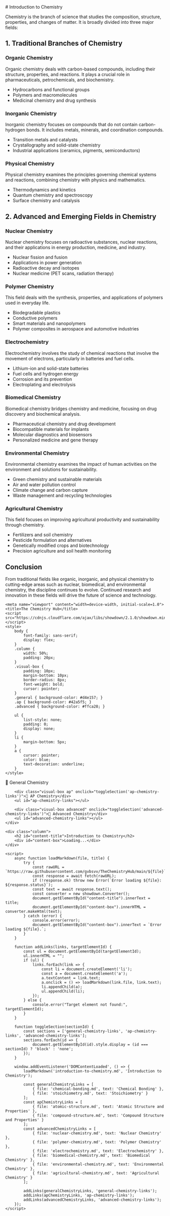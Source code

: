 <!DOCTYPE html>
<html lang="en">
<head>
    <meta charset="UTF-8"># Introduction to Chemistry

Chemistry is the branch of science that studies the composition, structure, properties, and changes of matter. It is broadly divided into three major fields:

## 1. Traditional Branches of Chemistry
### Organic Chemistry
Organic chemistry deals with carbon-based compounds, including their structure, properties, and reactions. It plays a crucial role in pharmaceuticals, petrochemicals, and biochemistry.
- Hydrocarbons and functional groups
- Polymers and macromolecules
- Medicinal chemistry and drug synthesis

### Inorganic Chemistry
Inorganic chemistry focuses on compounds that do not contain carbon-hydrogen bonds. It includes metals, minerals, and coordination compounds.
- Transition metals and catalysts
- Crystallography and solid-state chemistry
- Industrial applications (ceramics, pigments, semiconductors)

### Physical Chemistry
Physical chemistry examines the principles governing chemical systems and reactions, combining chemistry with physics and mathematics.
- Thermodynamics and kinetics
- Quantum chemistry and spectroscopy
- Surface chemistry and catalysis

## 2. Advanced and Emerging Fields in Chemistry
### Nuclear Chemistry
Nuclear chemistry focuses on radioactive substances, nuclear reactions, and their applications in energy production, medicine, and industry.
- Nuclear fission and fusion
- Applications in power generation
- Radioactive decay and isotopes
- Nuclear medicine (PET scans, radiation therapy)

### Polymer Chemistry
This field deals with the synthesis, properties, and applications of polymers used in everyday life.
- Biodegradable plastics
- Conductive polymers
- Smart materials and nanopolymers
- Polymer composites in aerospace and automotive industries

### Electrochemistry
Electrochemistry involves the study of chemical reactions that involve the movement of electrons, particularly in batteries and fuel cells.
- Lithium-ion and solid-state batteries
- Fuel cells and hydrogen energy
- Corrosion and its prevention
- Electroplating and electrolysis

### Biomedical Chemistry
Biomedical chemistry bridges chemistry and medicine, focusing on drug discovery and biochemical analysis.
- Pharmaceutical chemistry and drug development
- Biocompatible materials for implants
- Molecular diagnostics and biosensors
- Personalized medicine and gene therapy

### Environmental Chemistry
Environmental chemistry examines the impact of human activities on the environment and solutions for sustainability.
- Green chemistry and sustainable materials
- Air and water pollution control
- Climate change and carbon capture
- Waste management and recycling technologies

### Agricultural Chemistry
This field focuses on improving agricultural productivity and sustainability through chemistry.
- Fertilizers and soil chemistry
- Pesticide formulation and alternatives
- Genetically modified crops and biotechnology
- Precision agriculture and soil health monitoring

## Conclusion
From traditional fields like organic, inorganic, and physical chemistry to cutting-edge areas such as nuclear, biomedical, and environmental chemistry, the discipline continues to evolve. Continued research and innovation in these fields will drive the future of science and technology.


    <meta name="viewport" content="width=device-width, initial-scale=1.0">
    <title>The Chemistry Hub</title>
    <script src="https://cdnjs.cloudflare.com/ajax/libs/showdown/2.1.0/showdown.min.js"></script>
    <style>
        body {
            font-family: sans-serif;
            display: flex;
        }
        .column {
            width: 50%;
            padding: 20px;
        }
        .visual-box {
            padding: 10px;
            margin-bottom: 10px;
            border-radius: 8px;
            font-weight: bold;
            cursor: pointer;
        }
        .general { background-color: #d4e157; }
        .ap { background-color: #42a5f5; }
        .advanced { background-color: #ffca28; }
        
        ul {
            list-style: none;
            padding: 0;
            display: none;
        }
        li {
            margin-bottom: 5px;
        }
        a {
            cursor: pointer;
            color: blue;
            text-decoration: underline;
        }
    </style>
</head>
<body>
    <div class="column">
        <div class="visual-box general" onclick="toggleSection('general-chemistry-links')">📗 General Chemistry</div>
        <ul id="general-chemistry-links"></ul>

        <div class="visual-box ap" onclick="toggleSection('ap-chemistry-links')">📘 AP Chemistry</div>
        <ul id="ap-chemistry-links"></ul>

        <div class="visual-box advanced" onclick="toggleSection('advanced-chemistry-links')">🔬 Advanced Chemistry</div>
        <ul id="advanced-chemistry-links"></ul>
    </div>

    <div class="column">
        <h2 id="content-title">Introduction to Chemistry</h2>
        <div id="content-box">Loading...</div>
    </div>

    <script>
        async function loadMarkdown(file, title) {
            try {
                const rawURL = `https://raw.githubusercontent.com/gvbsvv/TheChemistryHub/main/${file}`;
                const response = await fetch(rawURL);
                if (!response.ok) throw new Error(`Error loading ${file}: ${response.status}`);
                const text = await response.text();
                const converter = new showdown.Converter();
                document.getElementById("content-title").innerText = title;
                document.getElementById("content-box").innerHTML = converter.makeHtml(text);
            } catch (error) {
                console.error(error);
                document.getElementById("content-box").innerText = `Error loading ${file}.`;
            }
        }

        function addLinks(links, targetElementId) {
            const ul = document.getElementById(targetElementId);
            ul.innerHTML = "";
            if (ul) {
                links.forEach(link => {
                    const li = document.createElement('li');
                    const a = document.createElement('a');
                    a.textContent = link.text;
                    a.onclick = () => loadMarkdown(link.file, link.text);
                    li.appendChild(a);
                    ul.appendChild(li);
                });
            } else {
                console.error("Target element not found:", targetElementId);
            }
        }

        function toggleSection(sectionId) {
            const sections = ['general-chemistry-links', 'ap-chemistry-links', 'advanced-chemistry-links'];
            sections.forEach(id => {
                document.getElementById(id).style.display = (id === sectionId) ? 'block' : 'none';
            });
        }

        window.addEventListener('DOMContentLoaded', () => {
            loadMarkdown('introduction-to-chemistry.md', 'Introduction to Chemistry');

            const generalChemistryLinks = [
                { file: 'chemical-bonding.md', text: 'Chemical Bonding' },
                { file: 'stoichiometry.md', text: 'Stoichiometry' }
            ];
            const apChemistryLinks = [
                { file: 'atomic-structure.md', text: 'Atomic Structure and Properties' },
                { file: 'compound-structure.md', text: 'Compound Structure and Properties' }
            ];
            const advancedChemistryLinks = [
                { file: 'nuclear-chemistry.md', text: 'Nuclear Chemistry' },
                { file: 'polymer-chemistry.md', text: 'Polymer Chemistry' },
                { file: 'electrochemistry.md', text: 'Electrochemistry' },
                { file: 'biomedical-chemistry.md', text: 'Biomedical Chemistry' },
                { file: 'environmental-chemistry.md', text: 'Environmental Chemistry' },
                { file: 'agricultural-chemistry.md', text: 'Agricultural Chemistry' }
            ];

            addLinks(generalChemistryLinks, 'general-chemistry-links');
            addLinks(apChemistryLinks, 'ap-chemistry-links');
            addLinks(advancedChemistryLinks, 'advanced-chemistry-links');
        });
    </script>
</body>
</html>
